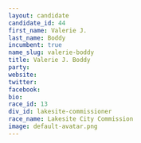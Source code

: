 ```yaml
---
layout: candidate
candidate_id: 44
first_name: Valerie J.
last_name: Boddy
incumbent: true
name_slug: valerie-boddy
title: Valerie J. Boddy
party: 
website: 
twitter: 
facebook: 
bio: 
race_id: 13
div_id: lakesite-commissioner
race_name: Lakesite City Commission
image: default-avatar.png
---
```

